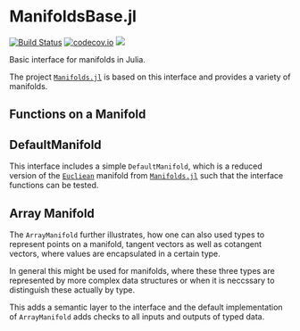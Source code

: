 # ManifoldsBase.jl

[![Build Status](https://travis-ci.org/JuliaNLSolvers/ManifoldsBase.jl.svg?branch=master)](https://travis-ci.org/JuliaNLSolvers/ManifoldsBase.jl/) [![codecov.io](http://codecov.io/github/JuliaNLSolvers/ManifoldsBase.jl/coverage.svg?branch=master)](https://codecov.io/gh/JuliaNLSolvers/ManifoldsBase.jl/)
[![](https://img.shields.io/badge/docs-dev-blue.svg)](https://julianlsolvers.github.io/Manifolds.jl/latest/)


Basic interface for manifolds in Julia.

The project [`Manifolds.jl`](https://github.com/JuliaNLSolvers/Manifolds.jl)
is based on this interface and provides a variety of manifolds.

## Functions on a Manifold

## DefaultManifold

This interface includes a simple `DefaultManifold`, which is a reduced version
of the [`Eucliean`](https://github.com/JuliaNLSolvers/Manifolds.jl/blob/master/src/Euclidean.jl)
manifold from [`Manifolds.jl`](https://github.com/JuliaNLSolvers/Manifolds.jl)
such that the interface functions can be tested.

## Array Manifold

The `ArrayManifold` further illustrates, how one can also used types to
represent points on a manifold, tangent vectors as well as cotangent vectors,
where values are encapsulated in a certain type.

In general this might be used for manifolds, where these three types are represented
by more complex data structures or when it is neccssary to distinguish these
actually by type.

This adds a semantic layer to the interface and the default implementation of
`ArrayManifold` adds checks to all inputs and outputs of typed data.
